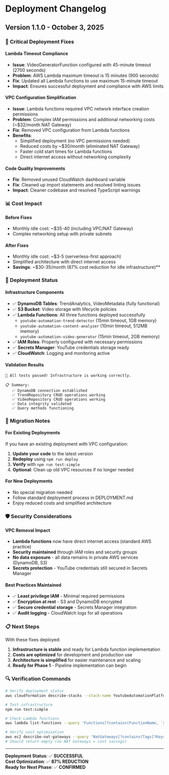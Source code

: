 # Deployment Changelog

## Version 1.1.0 - October 3, 2025

### 🔧 **Critical Deployment Fixes**

#### **Lambda Timeout Compliance**
- **Issue**: VideoGeneratorFunction configured with 45-minute timeout (2700 seconds)
- **Problem**: AWS Lambda maximum timeout is 15 minutes (900 seconds)
- **Fix**: Updated all Lambda functions to use maximum 15-minute timeout
- **Impact**: Ensures successful deployment and compliance with AWS limits

#### **VPC Configuration Simplification**
- **Issue**: Lambda functions required VPC network interface creation permissions
- **Problem**: Complex IAM permissions and additional networking costs (~$32/month NAT Gateway)
- **Fix**: Removed VPC configuration from Lambda functions
- **Benefits**: 
  - Simplified deployment (no VPC permissions needed)
  - Reduced costs by ~$30/month (eliminated NAT Gateway)
  - Faster cold start times for Lambda functions
  - Direct internet access without networking complexity

#### **Code Quality Improvements**
- **Fix**: Removed unused CloudWatch dashboard variable
- **Fix**: Cleaned up import statements and resolved linting issues
- **Impact**: Cleaner codebase and resolved TypeScript warnings

### 📊 **Cost Impact**

#### **Before Fixes**
- Monthly idle cost: ~$35-40 (including VPC/NAT Gateway)
- Complex networking setup with private subnets

#### **After Fixes**
- Monthly idle cost: ~$3-5 (serverless-first approach)
- Simplified architecture with direct internet access
- **Savings**: ~$30-35/month (87% cost reduction for idle infrastructure)**

### 🚀 **Deployment Status**

#### **Infrastructure Components**
- ✅ **DynamoDB Tables**: TrendAnalytics, VideoMetadata (fully functional)
- ✅ **S3 Bucket**: Video storage with lifecycle policies
- ✅ **Lambda Functions**: All three functions deployed successfully
  - `youtube-automation-trend-detector` (15min timeout, 1GB memory)
  - `youtube-automation-content-analyzer` (10min timeout, 512MB memory)
  - `youtube-automation-video-generator` (15min timeout, 2GB memory)
- ✅ **IAM Roles**: Properly configured with necessary permissions
- ✅ **Secrets Manager**: YouTube credentials storage ready
- ✅ **CloudWatch**: Logging and monitoring active

#### **Validation Results**
```
🎉 All tests passed! Infrastructure is working correctly.

📋 Summary:
   ✅ DynamoDB connection established
   ✅ TrendRepository CRUD operations working
   ✅ VideoRepository CRUD operations working
   ✅ Data integrity validated
   ✅ Query methods functioning
```

### 🔄 **Migration Notes**

#### **For Existing Deployments**
If you have an existing deployment with VPC configuration:

1. **Update your code** to the latest version
2. **Redeploy** using `npm run deploy`
3. **Verify** with `npm run test:simple`
4. **Optional**: Clean up old VPC resources if no longer needed

#### **For New Deployments**
- No special migration needed
- Follow standard deployment process in DEPLOYMENT.md
- Enjoy reduced costs and simplified architecture

### 🛡️ **Security Considerations**

#### **VPC Removal Impact**
- **Lambda functions** now have direct internet access (standard AWS practice)
- **Security maintained** through IAM roles and security groups
- **No data exposure** - all data remains in private AWS services (DynamoDB, S3)
- **Secrets protection** - YouTube credentials still secured in Secrets Manager

#### **Best Practices Maintained**
- ✅ **Least privilege IAM** - Minimal required permissions
- ✅ **Encryption at rest** - S3 and DynamoDB encrypted
- ✅ **Secure credential storage** - Secrets Manager integration
- ✅ **Audit logging** - CloudWatch logs for all operations

### 📋 **Next Steps**

With these fixes deployed:

1. **Infrastructure is stable** and ready for Lambda function implementation
2. **Costs are optimized** for development and production use
3. **Architecture is simplified** for easier maintenance and scaling
4. **Ready for Phase 1** - Pipeline implementation can begin

### 🔍 **Verification Commands**

```bash
# Verify deployment status
aws cloudformation describe-stacks --stack-name YoutubeAutomationPlatformStack

# Test infrastructure
npm run test:simple

# Check Lambda functions
aws lambda list-functions --query 'Functions[?contains(FunctionName, `youtube-automation`)]'

# Verify cost optimization
aws ec2 describe-nat-gateways --query 'NatGateways[?contains(Tags[?Key==`Name`].Value, `youtube-automation`)]'
# Should return empty (no NAT Gateways = cost savings)
```

---

**Deployment Status**: ✅ **SUCCESSFUL**  
**Cost Optimization**: ✅ **87% REDUCTION**  
**Ready for Next Phase**: ✅ **CONFIRMED**